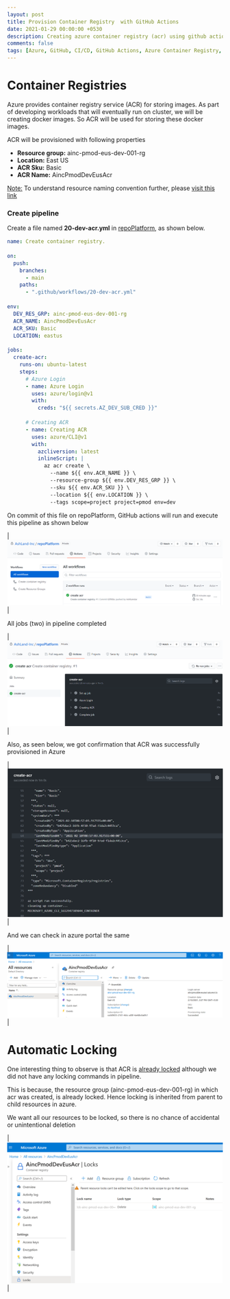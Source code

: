 ```yaml
---
layout: post
title: Provision Container Registry  with GitHub Actions
date: 2021-01-29 00:00:00 +0530
description: Creating azure container registry (acr) using github actions.
comments: false
tags: [Azure, GitHub, CI/CD, GitHub Actions, Azure Container Registry, ACR]
---
```


# Container Registries

Azure provides container registry service (ACR) for storing images.
As part of developing workloads that will eventually run on cluster, we will be creating docker images.
So ACR will be used for storing these docker images.

ACR will be provisioned with following properties

- **Resource group:** ainc-pmod-eus-dev-001-rg
- **Location:** East US
- **ACR Sku:** Basic
- **ACR Name:** AincPmodDevEusAcr

<u>Note:</u> To understand resource naming convention further, please [visit this link](/004-provision-az-resources/)

### Create pipeline

Create a file named **20-dev-acr.yml** in <u>repoPlatform</u>, as shown below.

```yaml
name: Create container registry.

on:
  push:
    branches:
      - main
    paths:
      - ".github/workflows/20-dev-acr.yml"

env:
  DEV_RES_GRP: ainc-pmod-eus-dev-001-rg
  ACR_NAME: AincPmodDevEusAcr
  ACR_SKU: Basic
  LOCATION: eastus

jobs:
  create-acr:
    runs-on: ubuntu-latest
    steps:
      # Azure Login
      - name: Azure Login
        uses: azure/login@v1
        with:
          creds: "${{ secrets.AZ_DEV_SUB_CRED }}"

      # Creating ACR
      - name: Creating ACR
        uses: azure/CLI@v1
        with:
          azcliversion: latest
          inlineScript: |
            az acr create \
              --name ${{ env.ACR_NAME }} \
              --resource-group ${{ env.DEV_RES_GRP }} \
              --sku ${{ env.ACR_SKU }} \
              --location ${{ env.LOCATION }} \
              --tags scope=project project=pmod env=dev
```

On commit of this file on repoPlatform, GitHub actions will run and execute this pipeline as shown below

| ![](/assets/img/005/005-az-acr-pipeline-executed-1.png) |

All jobs (two) in pipeline completed

| ![](/assets/img/005/005-az-acr-pipeline-executed-2.png) |

Also, as seen below, we got confirmation that ACR was successfully provisioned in Azure

| ![](/assets/img/005/005-az-acr-created-3.png) |

And we can check in azure portal the same

| ![](/assets/img/005/005-az-acr-created-ok-4.png) |

# Automatic Locking

One interesting thing to observe is that ACR is <u>already locked</u> although we did not have any locking commands in pipeline.

This is because, the resource group (ainc-pmod-eus-dev-001-rg) in which acr was created, is already locked. Hence locking is inherited from parent to child resources in azure.

We want all our resources to be locked, so there is no chance of accidental or unintentional deletion

| ![](/assets/img/005/005-az-acr-locked-5.png) |
